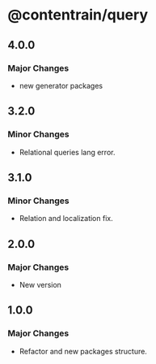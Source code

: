 # @contentrain/query

## 4.0.0

### Major Changes

- new generator packages

## 3.2.0

### Minor Changes

- Relational queries lang error.

## 3.1.0

### Minor Changes

- Relation and localization fix.

## 2.0.0

### Major Changes

- New version

## 1.0.0

### Major Changes

- Refactor and new packages structure.
